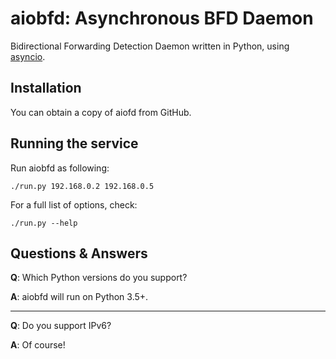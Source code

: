 aiobfd: Asynchronous BFD Daemon
=================
Bidirectional Forwarding Detection Daemon written in Python, using [asyncio](https://www.python.org/dev/peps/pep-3156/).

Installation
-----------------
You can obtain a copy of aiofd from GitHub.

Running the service
-------------------
Run aiobfd as following:
```
./run.py 192.168.0.2 192.168.0.5
```
For a full list of options, check:
```
./run.py --help
```

Questions & Answers
-------------------
**Q**: Which Python versions do you support?

**A**: aiobfd will run on Python 3.5+.
***
**Q**: Do you support IPv6?

**A**: Of course!
